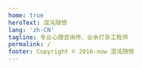 ```yaml
---
home: true
heroText: 混沌随想
lang: 'zh-CN'
tagline: 专业心理咨询师、业余打杂工程师
permalink: /
footer: Copyright © 2016-now 混沌随想
---
```

<BlogPostList
  :pages="$site.pages"
  :page-size="$site.themeConfig.pageSize"
  :start-page="$site.themeConfig.startPage"
/>
<!-- ![avatar](@img/logo.png) -->